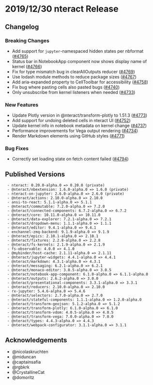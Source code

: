 # 2019/12/30 nteract Release

## Changelog

### Breaking Changes

- Add support for `jupyter`-namespaced hidden states per nbformat ([#4765](https://github.com/nteract/nteract/pull/4765))
- Status bar in NotebookApp component now shows display name of kernel ([#4766](https://github.com/nteract/nteract/pull/4766))
- Fix for type mismatch bug in clearAllOutputs reducer ([#4769](https://github.com/nteract/nteract/pull/4769))
- Use lodash module methods to reduce package sizes ([#4767](https://github.com/nteract/nteract/pull/4767))
- Add aria-expanded property to CellToolbar for accessibility ([#4758](https://github.com/nteract/nteract/pull/4758))
- Fix bug where pasting cells also pasted bugs ([#4740](https://github.com/nteract/nteract/pull/4740))
- Only unsubscribe from kernel listeners when needed ([#4733](https://github.com/nteract/nteract/pull/4733))

### New Features

- Update Plotly version in @nteract/transform-plotly to 1.51.3 ([#4773](https://github.com/nteract/nteract/pull/4773))
- Add support for undoing deleted cells in nteract UI ([#4752](https://github.com/nteract/nteract/pull/4752))
- Update kernel info in notebook metadata on kernel change ([#4737](https://github.com/nteract/nteract/pull/4737))
- Performance improvements for Vega output rendering ([#4734](https://github.com/nteract/nteract/pull/4734))
- Render Markdown elements using GitHub styles ([#4771](https://github.com/nteract/nteract/pull/4771))

### Bug Fixes

- Correctly set loading state on fetch content failed ([#4794](https://github.com/nteract/nteract/pull/4794))

## Published Versions

```
 - nteract: 0.20.0-alpha.0 => 0.20.0 (private)
 - @nteract/nbextension: 1.6.0-alpha.0 => 1.6.0 (private)
 - nteract-on-jupyter: 2.6.0-alpha.0 => 2.6.0 (private)
 - @nteract/actions: 2.10.0-alpha.0 => 2.10.0
 - ansi-to-react: 5.1.1-alpha.0 => 5.1.1
 - @nteract/commutable: 7.2.0-alpha.0 => 7.2.0
 - @nteract/connected-components: 6.7.2-alpha.0 => 6.7.2
 - @nteract/core: 10.11.0-alpha.0 => 10.11.0
 - @nteract/data-explorer: 7.2.1-alpha.0 => 7.2.1
 - @nteract/dropdown-menu: 1.1.1-alpha.0 => 1.1.1
 - @nteract/editor: 9.4.1-alpha.0 => 9.4.1
 - enchannel-zmq-backend: 9.1.9-alpha.0 => 9.1.9
 - @nteract/epics: 2.10.1-alpha.0 => 2.10.1
 - @nteract/fixtures: 2.2.8-alpha.0 => 2.2.8
 - @nteract/fs-kernels: 2.1.9-alpha.0 => 2.1.9
 - fs-observable: 4.0.0 => 4.1.0
 - @mybinder/host-cache: 2.1.11-alpha.0 => 2.1.11
 - @nteract/jupyter-widgets: 4.4.1-alpha.0 => 4.4.1
 - @nteract/markdown: 4.3.1-alpha.0 => 4.3.1
 - @nteract/messaging: 6.2.1-alpha.0 => 6.2.1
 - @nteract/monaco-editor: 3.0.5-alpha.0 => 3.0.5
 - @nteract/notebook-app-component: 6.1.0-alpha.0 => 6.1.1-alpha.0
 - @nteract/outputs: 2.6.2-alpha.0 => 3.0.0
 - @nteract/presentational-components: 3.3.1-alpha.0 => 3.3.1
 - @nteract/reducers: 2.10.0-alpha.0 => 2.10.0
 - rx-jupyter: 5.4.6-alpha.0 => 5.4.6
 - @nteract/selectors: 2.7.0-alpha.0 => 2.7.0
 - @nteract/stateful-components: 1.1.1-alpha.0 => 1.2.0-alpha.0
 - @nteract/transform-geojson: 5.1.2-alpha.0 => 5.1.2
 - @nteract/transform-plotly: 6.1.0-alpha.0 => 6.1.0
 - @nteract/transform-vdom: 4.0.5-alpha.0 => 4.0.5
 - @nteract/transform-vega: 7.0.0-alpha.0 => 7.0.0
 - @nteract/types: 4.4.3-alpha.0 => 4.4.3
 - @nteract/webpack-configurator: 3.1.1-alpha.0 => 3.1.1
```

## Acknowledgements

- @nicolaskruchten
- @miduncan
- @captainsafia
- @rgbkrk
- @CrystallineCat
- @domoritz
